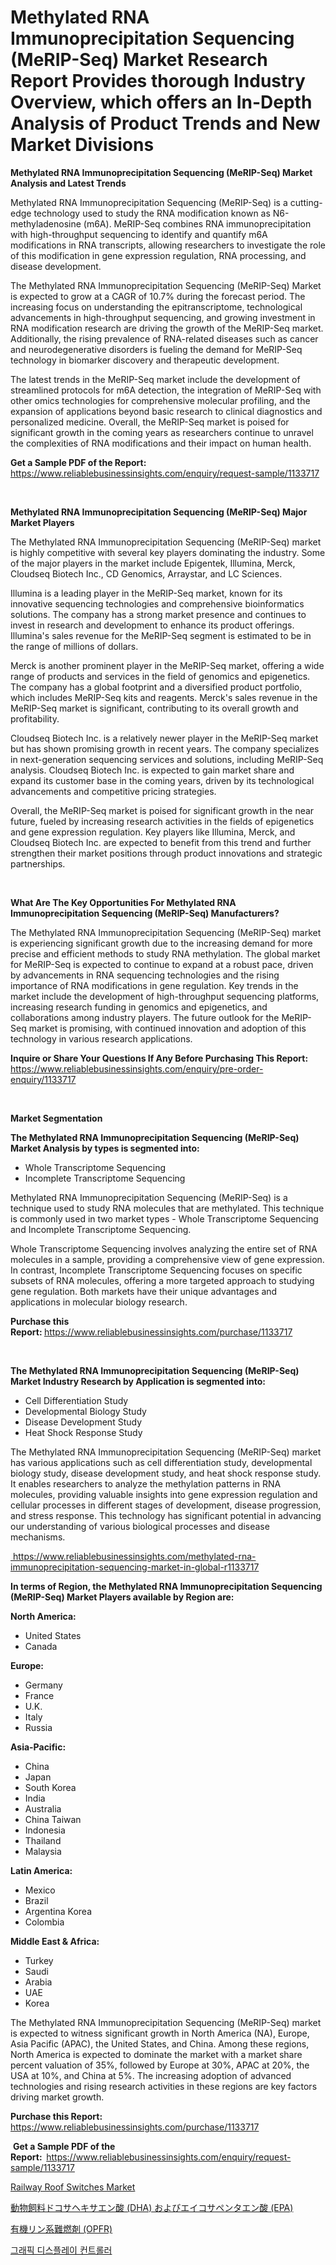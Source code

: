 <p><h1>Methylated RNA Immunoprecipitation Sequencing (MeRIP-Seq) Market Research Report Provides thorough Industry Overview, which offers an In-Depth Analysis of Product Trends and New Market Divisions</h1></p><p><strong>Methylated RNA Immunoprecipitation Sequencing (MeRIP-Seq) Market Analysis and Latest Trends</strong></p>
<p><p>Methylated RNA Immunoprecipitation Sequencing (MeRIP-Seq) is a cutting-edge technology used to study the RNA modification known as N6-methyladenosine (m6A). MeRIP-Seq combines RNA immunoprecipitation with high-throughput sequencing to identify and quantify m6A modifications in RNA transcripts, allowing researchers to investigate the role of this modification in gene expression regulation, RNA processing, and disease development.</p><p>The Methylated RNA Immunoprecipitation Sequencing (MeRIP-Seq) Market is expected to grow at a CAGR of 10.7% during the forecast period. The increasing focus on understanding the epitranscriptome, technological advancements in high-throughput sequencing, and growing investment in RNA modification research are driving the growth of the MeRIP-Seq market. Additionally, the rising prevalence of RNA-related diseases such as cancer and neurodegenerative disorders is fueling the demand for MeRIP-Seq technology in biomarker discovery and therapeutic development.</p><p>The latest trends in the MeRIP-Seq market include the development of streamlined protocols for m6A detection, the integration of MeRIP-Seq with other omics technologies for comprehensive molecular profiling, and the expansion of applications beyond basic research to clinical diagnostics and personalized medicine. Overall, the MeRIP-Seq market is poised for significant growth in the coming years as researchers continue to unravel the complexities of RNA modifications and their impact on human health.</p></p>
<p><strong>Get a Sample PDF of the Report:&nbsp;</strong> <a href="https://www.reliablebusinessinsights.com/enquiry/request-sample/1133717">https://www.reliablebusinessinsights.com/enquiry/request-sample/1133717</a></p>
<p>&nbsp;</p>
<p><strong>Methylated RNA Immunoprecipitation Sequencing (MeRIP-Seq) Major Market Players</strong></p>
<p><p>The Methylated RNA Immunoprecipitation Sequencing (MeRIP-Seq) market is highly competitive with several key players dominating the industry. Some of the major players in the market include Epigentek, Illumina, Merck, Cloudseq Biotech Inc., CD Genomics, Arraystar, and LC Sciences.</p><p>Illumina is a leading player in the MeRIP-Seq market, known for its innovative sequencing technologies and comprehensive bioinformatics solutions. The company has a strong market presence and continues to invest in research and development to enhance its product offerings. Illumina's sales revenue for the MeRIP-Seq segment is estimated to be in the range of millions of dollars.</p><p>Merck is another prominent player in the MeRIP-Seq market, offering a wide range of products and services in the field of genomics and epigenetics. The company has a global footprint and a diversified product portfolio, which includes MeRIP-Seq kits and reagents. Merck's sales revenue in the MeRIP-Seq market is significant, contributing to its overall growth and profitability.</p><p>Cloudseq Biotech Inc. is a relatively newer player in the MeRIP-Seq market but has shown promising growth in recent years. The company specializes in next-generation sequencing services and solutions, including MeRIP-Seq analysis. Cloudseq Biotech Inc. is expected to gain market share and expand its customer base in the coming years, driven by its technological advancements and competitive pricing strategies.</p><p>Overall, the MeRIP-Seq market is poised for significant growth in the near future, fueled by increasing research activities in the fields of epigenetics and gene expression regulation. Key players like Illumina, Merck, and Cloudseq Biotech Inc. are expected to benefit from this trend and further strengthen their market positions through product innovations and strategic partnerships.</p></p>
<p>&nbsp;</p>
<p><strong>What Are The Key Opportunities For Methylated RNA Immunoprecipitation Sequencing (MeRIP-Seq) Manufacturers?</strong></p>
<p><p>The Methylated RNA Immunoprecipitation Sequencing (MeRIP-Seq) market is experiencing significant growth due to the increasing demand for more precise and efficient methods to study RNA methylation. The global market for MeRIP-Seq is expected to continue to expand at a robust pace, driven by advancements in RNA sequencing technologies and the rising importance of RNA modifications in gene regulation. Key trends in the market include the development of high-throughput sequencing platforms, increasing research funding in genomics and epigenetics, and collaborations among industry players. The future outlook for the MeRIP-Seq market is promising, with continued innovation and adoption of this technology in various research applications.</p></p>
<p><strong>Inquire or Share Your Questions If Any Before Purchasing This Report:</strong> <a href="https://www.reliablebusinessinsights.com/enquiry/pre-order-enquiry/1133717">https://www.reliablebusinessinsights.com/enquiry/pre-order-enquiry/1133717</a></p>
<p>&nbsp;</p>
<p><strong>Market Segmentation</strong></p>
<p><strong>The Methylated RNA Immunoprecipitation Sequencing (MeRIP-Seq) Market Analysis by types is segmented into:</strong></p>
<p><ul><li>Whole Transcriptome Sequencing</li><li>Incomplete Transcriptome Sequencing</li></ul></p>
<p><p>Methylated RNA Immunoprecipitation Sequencing (MeRIP-Seq) is a technique used to study RNA molecules that are methylated. This technique is commonly used in two market types - Whole Transcriptome Sequencing and Incomplete Transcriptome Sequencing. </p><p>Whole Transcriptome Sequencing involves analyzing the entire set of RNA molecules in a sample, providing a comprehensive view of gene expression. In contrast, Incomplete Transcriptome Sequencing focuses on specific subsets of RNA molecules, offering a more targeted approach to studying gene regulation. Both markets have their unique advantages and applications in molecular biology research.</p></p>
<p><strong>Purchase this Report:&nbsp;</strong><a href="https://www.reliablebusinessinsights.com/purchase/1133717">https://www.reliablebusinessinsights.com/purchase/1133717</a></p>
<p>&nbsp;</p>
<p><strong>The Methylated RNA Immunoprecipitation Sequencing (MeRIP-Seq) Market Industry Research by Application is segmented into:</strong></p>
<p><ul><li>Cell Differentiation Study</li><li>Developmental Biology Study</li><li>Disease Development Study</li><li>Heat Shock Response Study</li></ul></p>
<p><p>The Methylated RNA Immunoprecipitation Sequencing (MeRIP-Seq) market has various applications such as cell differentiation study, developmental biology study, disease development study, and heat shock response study. It enables researchers to analyze the methylation patterns in RNA molecules, providing valuable insights into gene expression regulation and cellular processes in different stages of development, disease progression, and stress response. This technology has significant potential in advancing our understanding of various biological processes and disease mechanisms.</p></p>
<p><a href="https://www.reliablebusinessinsights.com/methylated-rna-immunoprecipitation-sequencing-market-in-global-r1133717">&nbsp;https://www.reliablebusinessinsights.com/methylated-rna-immunoprecipitation-sequencing-market-in-global-r1133717</a></p>
<p><strong>In terms of Region, the Methylated RNA Immunoprecipitation Sequencing (MeRIP-Seq) Market Players available by Region are:</strong></p>
<p>
    <p> <strong> North America: </strong>
        <ul>
            <li>United States</li>
            <li>Canada</li>
        </ul>
        </p> 
    <p> <strong> Europe: </strong>
        <ul>
            <li>Germany</li>
            <li>France</li>
            <li>U.K.</li>
            <li>Italy</li>
            <li>Russia</li>
        </ul>
        </p> 
    <p> <strong> Asia-Pacific: </strong>
        <ul>
            <li>China</li>
            <li>Japan</li>
            <li>South Korea</li>
            <li>India</li>
            <li>Australia</li>
            <li>China Taiwan</li>
            <li>Indonesia</li>
            <li>Thailand</li>
            <li>Malaysia</li>
        </ul>
        </p> 
    <p> <strong> Latin America: </strong>
        <ul>
            <li>Mexico</li>
            <li>Brazil</li>
            <li>Argentina Korea</li>
            <li>Colombia</li>
        </ul>
        </p> 
    <p> <strong> Middle East & Africa: </strong>
        <ul>
            <li>Turkey</li>
            <li>Saudi</li>
            <li>Arabia</li>
            <li>UAE</li>
            <li>Korea</li>
        </ul>
    </p>
    </p>
<p><p>The Methylated RNA Immunoprecipitation Sequencing (MeRIP-Seq) market is expected to witness significant growth in North America (NA), Europe, Asia Pacific (APAC), the United States, and China. Among these regions, North America is expected to dominate the market with a market share percent valuation of 35%, followed by Europe at 30%, APAC at 20%, the USA at 10%, and China at 5%. The increasing adoption of advanced technologies and rising research activities in these regions are key factors driving market growth.</p></p>
<p><strong>Purchase this Report: </strong><a href="https://www.reliablebusinessinsights.com/purchase/1133717">https://www.reliablebusinessinsights.com/purchase/1133717</a></p>
<p>&nbsp;<strong>Get a Sample PDF of the Report:&nbsp;&nbsp;</strong><a href="https://www.reliablebusinessinsights.com/enquiry/request-sample/1133717">https://www.reliablebusinessinsights.com/enquiry/request-sample/1133717</a></p>
<p><strong></strong></p>
<p><p><a href="https://issuu.com/reportprime-2/docs/railway-roof-switches-market-size-2030.pptx">Railway Roof Switches Market</a></p><p><a href="https://github.com/dadanedu33/Market-Research-Report-List-1/blob/main/9505197103708.md">動物飼料ドコサヘキサエン酸 (DHA) およびエイコサペンタエン酸 (EPA)</a></p><p><a href="https://github.com/ihabdkwlxs948/Market-Research-Report-List-2/blob/main/2240957103707.md">有機リン系難燃剤 (OPFR)</a></p><p><a href="https://github.com/oajzkywllm460/Market-Research-Report-List-2/blob/main/2948614109260.md">그래픽 디스플레이 컨트롤러</a></p></p>